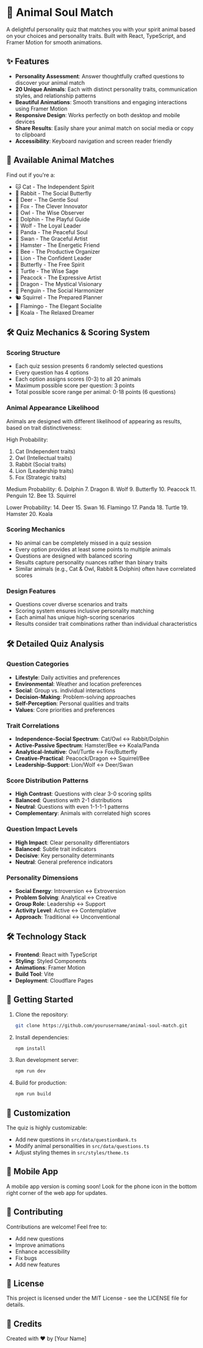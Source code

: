 # 🌸 Animal Soul Match

A delightful personality quiz that matches you with your spirit animal based on your choices and personality traits. Built with React, TypeScript, and Framer Motion for smooth animations.

## ✨ Features

- **Personality Assessment**: Answer thoughtfully crafted questions to discover your animal match
- **20 Unique Animals**: Each with distinct personality traits, communication styles, and relationship patterns
- **Beautiful Animations**: Smooth transitions and engaging interactions using Framer Motion
- **Responsive Design**: Works perfectly on both desktop and mobile devices
- **Share Results**: Easily share your animal match on social media or copy to clipboard
- **Accessibility**: Keyboard navigation and screen reader friendly

## 🦊 Available Animal Matches

Find out if you're a:
- 🐱 Cat - The Independent Spirit
- 🐰 Rabbit - The Social Butterfly
- 🦌 Deer - The Gentle Soul
- 🦊 Fox - The Clever Innovator
- 🦉 Owl - The Wise Observer
- 🐬 Dolphin - The Playful Guide
- 🐺 Wolf - The Loyal Leader
- 🐼 Panda - The Peaceful Soul
- 🦢 Swan - The Graceful Artist
- 🐹 Hamster - The Energetic Friend
- 🐝 Bee - The Productive Organizer
- 🦁 Lion - The Confident Leader
- 🦋 Butterfly - The Free Spirit
- 🐢 Turtle - The Wise Sage
- 🦚 Peacock - The Expressive Artist
- 🐲 Dragon - The Mystical Visionary
- 🐧 Penguin - The Social Harmonizer
- 🐿️ Squirrel - The Prepared Planner
- 🦩 Flamingo - The Elegant Socialite
- 🐨 Koala - The Relaxed Dreamer

## 🛠 Quiz Mechanics & Scoring System

### Scoring Structure
- Each quiz session presents 6 randomly selected questions
- Every question has 4 options
- Each option assigns scores (0-3) to all 20 animals
- Maximum possible score per question: 3 points
- Total possible score range per animal: 0-18 points (6 questions)

### Animal Appearance Likelihood
Animals are designed with different likelihood of appearing as results, based on trait distinctiveness:

High Probability:
1. Cat (Independent traits)
2. Owl (Intellectual traits)
3. Rabbit (Social traits)
4. Lion (Leadership traits)
5. Fox (Strategic traits)

Medium Probability:
6. Dolphin
7. Dragon
8. Wolf
9. Butterfly
10. Peacock
11. Penguin
12. Bee
13. Squirrel

Lower Probability:
14. Deer
15. Swan
16. Flamingo
17. Panda
18. Turtle
19. Hamster
20. Koala

### Scoring Mechanics
- No animal can be completely missed in a quiz session
- Every option provides at least some points to multiple animals
- Questions are designed with balanced scoring
- Results capture personality nuances rather than binary traits
- Similar animals (e.g., Cat & Owl, Rabbit & Dolphin) often have correlated scores

### Design Features
- Questions cover diverse scenarios and traits
- Scoring system ensures inclusive personality matching
- Each animal has unique high-scoring scenarios
- Results consider trait combinations rather than individual characteristics

## 🛠 Detailed Quiz Analysis

### Question Categories
- **Lifestyle**: Daily activities and preferences
- **Environmental**: Weather and location preferences
- **Social**: Group vs. individual interactions
- **Decision-Making**: Problem-solving approaches
- **Self-Perception**: Personal qualities and traits
- **Values**: Core priorities and preferences

### Trait Correlations
- **Independence-Social Spectrum**: Cat/Owl ↔ Rabbit/Dolphin
- **Active-Passive Spectrum**: Hamster/Bee ↔ Koala/Panda
- **Analytical-Intuitive**: Owl/Turtle ↔ Fox/Butterfly
- **Creative-Practical**: Peacock/Dragon ↔ Squirrel/Bee
- **Leadership-Support**: Lion/Wolf ↔ Deer/Swan

### Score Distribution Patterns
- **High Contrast**: Questions with clear 3-0 scoring splits
- **Balanced**: Questions with 2-1 distributions
- **Neutral**: Questions with even 1-1-1-1 patterns
- **Complementary**: Animals with correlated high scores

### Question Impact Levels
- **High Impact**: Clear personality differentiators
- **Balanced**: Subtle trait indicators
- **Decisive**: Key personality determinants
- **Neutral**: General preference indicators

### Personality Dimensions
- **Social Energy**: Introversion ↔ Extroversion
- **Problem Solving**: Analytical ↔ Creative
- **Group Role**: Leadership ↔ Support
- **Activity Level**: Active ↔ Contemplative
- **Approach**: Traditional ↔ Unconventional

## 🛠️ Technology Stack

- **Frontend**: React with TypeScript
- **Styling**: Styled Components
- **Animations**: Framer Motion
- **Build Tool**: Vite
- **Deployment**: Cloudflare Pages

## 🚀 Getting Started

1. Clone the repository:
   ```bash
   git clone https://github.com/yourusername/animal-soul-match.git
   ```

2. Install dependencies:
   ```bash
   npm install
   ```

3. Run development server:
   ```bash
   npm run dev
   ```

4. Build for production:
   ```bash
   npm run build
   ```

## 🎨 Customization

The quiz is highly customizable:
- Add new questions in `src/data/questionBank.ts`
- Modify animal personalities in `src/data/questions.ts`
- Adjust styling themes in `src/styles/theme.ts`

## 📱 Mobile App

A mobile app version is coming soon! Look for the phone icon in the bottom right corner of the web app for updates.

## 🤝 Contributing

Contributions are welcome! Feel free to:
- Add new questions
- Improve animations
- Enhance accessibility
- Fix bugs
- Add new features

## 📄 License

This project is licensed under the MIT License - see the LICENSE file for details.

## 🌟 Credits

Created with ❤️ by [Your Name]
